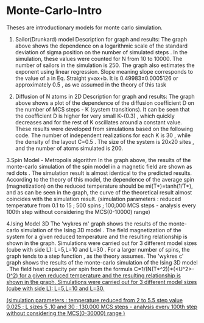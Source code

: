 # Monte-Carlo-Intro

Theses are introductionary models for monte carlo simulation.

1. Sailor(Drunkard) model
Description for graph and results: The graph above shows the dependence on a logarithmic scale of the standard deviation of sigma position on the number of simulated steps .
In the simulation, these values were counted for N from 10 to 10000. The number of sailors in the simulation is 250. The graph also estimates the exponent using linear regression.
Slope meaning slope corresponds to the value of a in Eq. Straight y=ax+b. It is 0.49983±0.0005126 or approximately 0.5 , as we assumed in the theory of this task

3. Diffusion of N atoms in 2D
Description for graph and results: The graph above shows a plot of the dependence of the diffusion coefficient D on the number of MCS steps - K (system transitions).
It can be seen that the coefficient D is higher for very small K~(0.3) , which quickly decreases and for the rest of K oscillates around a constant value.
These results were developed from simulations based on the following code. The number of independent realizations for each K is 30 , while the density of the layout C=0.5 .
The size of the system is 20x20 sites , and the number of atoms simulated is 200.

3.Spin Model - Metropolis algorithm
In the graph above, the results of the monte-carlo simulation of the spin model in a magnetic field are shown as red dots . 
The simulation result is almost identical to the predicted results.  According to the theory of this model, the dependence of the average spin (magnetization) on the 
reduced temperature should be mi(T*)=tanh(1/T*), and as can be seen in the graph, the curve of the theoretical result almost coincides with the simulation result.
(simulation parameters : reduced temperature from 0.1 to 15 ; 500 spins ; 100,000 MCS steps - analysis every 100th step without considering the MCS(0-10000) range)

4.Ising Model 3D
The 'wykres m' graph shows the results of the monte-carlo simulation of the Ising 3D model .
The field magnetization of the system for a given reduced temperature and the resulting relationship is shown in the graph.
Simulations were carried out for 3 different model sizes (cube with side L): L=5,L=10 and L=30 . For a larger number of spins, the graph tends to a step function ,
as the theory assumes.
The 'wykres c' graph shows the results of the monte-carlo simulation of the Ising 3D model . The field heat capacity per spin from the formula C=1/(N(T*^2))*(<U^2>-(<U>)^2)
for a given reduced temperature and the resulting relationship is shown in the graph. Simulations were carried out for 3 different model sizes (cube with side L): L=5,L=10 and L=30.

(simulation parameters : temperature reduced from 2 to 5.5 step value 0.025 ; L sizes 5 ,10 and 30 ; 130,000 MCS steps - analysis every 100th step without considering the MCS(0-30000) range )

